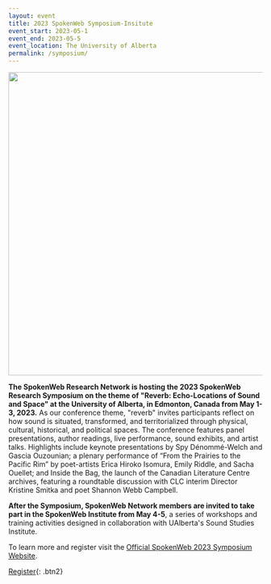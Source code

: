 ```yaml
---
layout: event
title: 2023 SpokenWeb Symposium-Insitute
event_start: 2023-05-1
event_end: 2023-05-5
event_location: The University of Alberta
permalink: /symposium/
---
```

<div class = "figure">
  <img src="{{ '/img/Symposium-Logo-Black-nobg.png' | absolute_url }}" width="600" />
</div>

**The SpokenWeb Research Network is hosting the 2023 SpokenWeb Research Symposium on the theme of "Reverb: Echo-Locations of Sound and Space" at the University of Alberta, in Edmonton, Canada from May 1-3, 2023.** As our conference theme, "reverb" invites participants reflect on how sound is situated, transformed, and territorialized through physical, cultural, historical, and political spaces. The conference features panel presentations, author readings, live performance, sound exhibits, and artist talks. Highlights include keynote presentations by Spy Dénommé-Welch and Gascia Ouzounian; a plenary performance of “From the Prairies to the Pacific Rim” by poet-artists Erica Hiroko Isomura, Emily Riddle, and Sacha Ouellet; and Inside the Bag, the launch of the Canadian Literature Centre archives, featuring a roundtable discussion with CLC interim Director Kristine Smitka and poet Shannon Webb Campbell.

**After the Symposium, SpokenWeb Network members are invited to take part in the SpokenWeb Institute from May 4-5**, a series of workshops and training activities designed in collaboration with UAlberta's Sound Studies Institute.

To learn more and register visit the [Official SpokenWeb 2023 Symposium Website](https://app.groupize.com/e/spokenweb-2023-symposium).

[Register](https://app.groupize.com/e/spokenweb-2023-symposium){: .btn2}